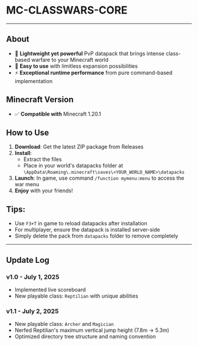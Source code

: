 # MC-CLASSWARS-CORE

---

## About

- 🚀 **Lightweight yet powerful** PvP datapack that brings intense class-based warfare to your Minecraft world
- 🤪 **Easy to use** with limitless expansion possibilities
- ⚡ **Exceptional runtime performance** from pure command-based implementation

## Minecraft Version

- ✅ **Compatible with** Minecraft 1.20.1  

## How to Use

1. **Download**: Get the latest ZIP package from Releases  
2. **Install**:  
   - Extract the files  
   - Place in your world's datapacks folder at `\AppData\Roaming\.minecraft\saves\<YOUR_WORLD_NAME>\datapacks`  
3. **Launch**: In game, use command `/function mymenu:menu` to access the war menu
4. **Enjoy** with your friends!

## Tips:

- Use `F3+T` in game to reload datapacks after installation  
- For multiplayer, ensure the datapack is installed server-side  
- Simply delete the pack from `datapacks` folder to remove completely

---

## Update Log
### v1.0 - July 1, 2025
- Implemented live scoreboard
- New playable class: `Reptilian` with unique abilities

### v1.1 - July 2, 2025
- New playable class: `Archer` and  `Magician`
- Nerfed Reptilian's maximum vertical jump height (7.8m → 5.3m)
- Optimized directory tree structure and naming convention